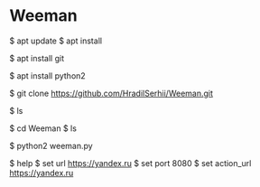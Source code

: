 # Weeman
$ apt update
$ apt install


$ apt install git


$ apt install python2


$ git clone  https://github.com/HradilSerhii/Weeman.git


$ ls 

$ cd Weeman
$ ls

$ python2 weeman.py

$ help
$ set url https://yandex.ru
$ set port 8080
$ set action_url https://yandex.ru
